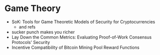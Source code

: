 # Game Theory

+ SoK: Tools for Game Theoretic Models of Security for Cryptocurrencies
    * and refs
+ sucker punch makes you richer
+ Lay Down the Common Metrics: Evaluating Proof-of-Work Consensus Protocols' Security
+ Incentive Compatibility of Bitcoin Mining Pool Reward Functions